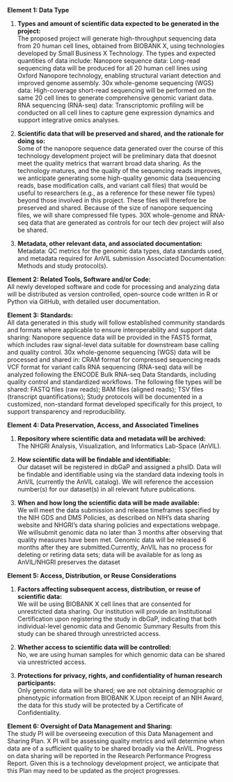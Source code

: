**Element 1: Data Type**

1. **Types and amount of scientific data expected to be generated in the project:**   
   The proposed project will generate high-throughput sequencing data from 20 human cell lines, obtained from BIOBANK X, using technologies developed by Small Business X Technology. The types and expected quantities of data include:
Nanopore sequence data: Long-read sequencing data will be produced for all 20 human cell lines using Oxford Nanopore technology, enabling structural variant detection and improved genome assembly. 30x whole-genome sequencing (WGS) data: High-coverage short-read sequencing will be performed on the same 20 cell lines to generate comprehensive genomic variant data. RNA sequencing (RNA-seq) data: Transcriptomic profiling will be conducted on all cell lines to capture gene expression dynamics and support integrative omics analyses.

2. **Scientific data that will be preserved and shared, and the rationale for doing so:**  
   Some of the nanopore sequence data generated over the course of this technology development project will be preliminary data that doesnot meet the quality metrics that warrant broad data sharing. As the technology matures, and the quality of the sequencing reads improves, we anticipate generating some high-quality genomic data (sequencing reads, base modification calls, and variant call files) that would be useful to researchers (e.g., as a reference for these newer file types) beyond those involved in this project. These files will therefore be preserved and shared. Because of the size of nanopore sequencing files, we will share compressed file types. 30X whole-genome and RNA-seq data that are generated as controls for our tech dev project will also be shared.

3. **Metadata, other relevant data, and associated documentation:**   
   Metadata: QC metrics for the genomic data types, data standards used, and metadata required for AnVIL submission Associated Documentation: Methods and study protocol(s).

**Element 2: Related Tools, Software and/or Code:**  
All newly developed software and code for processing and analyzing data will be distributed as version controlled, open-source code written in R or Python via GitHub, with detailed user documentation. 

**Element 3: Standards:**  
All data generated in this study will follow established community standards and formats where applicable to ensure interoperability and support data sharing: Nanopore sequence data will be provided in the FAST5 format, which includes raw signal-level data suitable for downstream base calling and quality control. 30x whole-genome sequencing (WGS) data will be processed and shared in: CRAM format for compressed sequencing reads VCF format for variant calls RNA sequencing (RNA-seq) data will be analyzed following the ENCODE Bulk RNA-seq Data Standards, including quality control and standardized workflows. The following file types will be shared: FASTQ files (raw reads); BAM files (aligned reads); TSV files (transcript quantifications); Study protocols will be documented in a customized, non-standard format developed specifically for this project, to support transparency and reproducibility.

**Element 4: Data Preservation, Access, and Associated Timelines**

1. **Repository where scientific data and metadata will be archived:**   
   The NHGRI Analysis, Visualization, and Informatics Lab-Space (AnVIL). 

2. **How scientific data will be findable and identifiable:**   
   Our dataset will be registered in dbGaP and assigned a phsID. Data will be findable and identifiable using via the standard data indexing tools in AnVIL (currently the AnVIL catalog). We will reference the accession number(s) for our dataset(s) in all relevant future publications.

3. **When and how long the scientific data will be made available:**   
   We will meet the data submission and release timeframes specified by the NIH GDS and DMS Policies, as described on NIH’s data sharing website and NHGRI’s data sharing policies and expectations webpage. We willsubmit genomic data no later than 3 months after observing that quality measures have been met. Genomic data will be released 6 months after they are submitted.Currently, AnVIL has no process for deleting or retiring data sets; data will be available for as long as AnVIL/NHGRI preserves the dataset

**Element 5: Access, Distribution, or Reuse Considerations**

1. **Factors affecting subsequent access, distribution, or reuse of scientific data:**  
   We will be using BIOBANK X cell lines that are consented for unrestricted data sharing. Our institution will provide an Institutional Certification upon registering the study in dbGaP, indicating that both individual-level genomic data and Genomic Summary Results from this study can be shared through unrestricted access.

2. **Whether access to scientific data will be controlled:**  
   No, we are using human samples for which genomic data can be shared via unrestricted access.

3. **Protections for privacy, rights, and confidentiality of human research participants:**   
   Only genomic data will be shared; we are not obtaining demographic or phenotypic information from BIOBANK X.Upon receipt of an NIH Award, the data for this study will be protected by a Certificate of Confidentiality.

**Element 6: Oversight of Data Management and Sharing:**  
The study PI will be overseeing execution of this Data Management and Sharing Plan. X PI will be assessing 
quality metrics and will determine when data are of a sufficient quality to be shared broadly via the AnVIL. Progress on data sharing will be reported in the Research Performance Progress Report. Given this is a technology development project, we anticipate that this Plan may need to be updated as the project progresses.